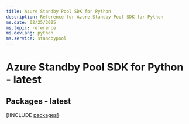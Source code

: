 ```yaml
---
title: Azure Standby Pool SDK for Python
description: Reference for Azure Standby Pool SDK for Python
ms.date: 02/25/2025
ms.topic: reference
ms.devlang: python
ms.service: standbypool
---
```

# Azure Standby Pool SDK for Python - latest
## Packages - latest
[!INCLUDE [packages](standby-pool-index.md)]